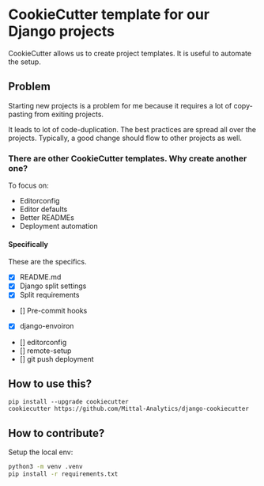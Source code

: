 # CookieCutter template for our Django projects

CookieCutter allows us to create project templates. It is useful to automate the setup.


## Problem

Starting new projects
is a problem for me
because it requires a lot of copy-pasting from exiting projects.

It leads to lot of code-duplication. The best practices are spread all over the projects. Typically, a good change should flow to other projects as well.


### There are other CookieCutter templates. Why create another one?

To focus on:
- Editorconfig
- Editor defaults
- Better READMEs
- Deployment automation

#### Specifically

These are the specifics.

- [x] README.md
- [x] Django split settings
- [x] Split requirements
- [] Pre-commit hooks
- [x] django-envoiron
- [] editorconfig
- [] remote-setup
- [] git push deployment

## How to use this?

```
pip install --upgrade cookiecutter
cookiecutter https://github.com/Mittal-Analytics/django-cookiecutter
```

## How to contribute?

Setup the local env:

```bash
python3 -m venv .venv
pip install -r requirements.txt
```